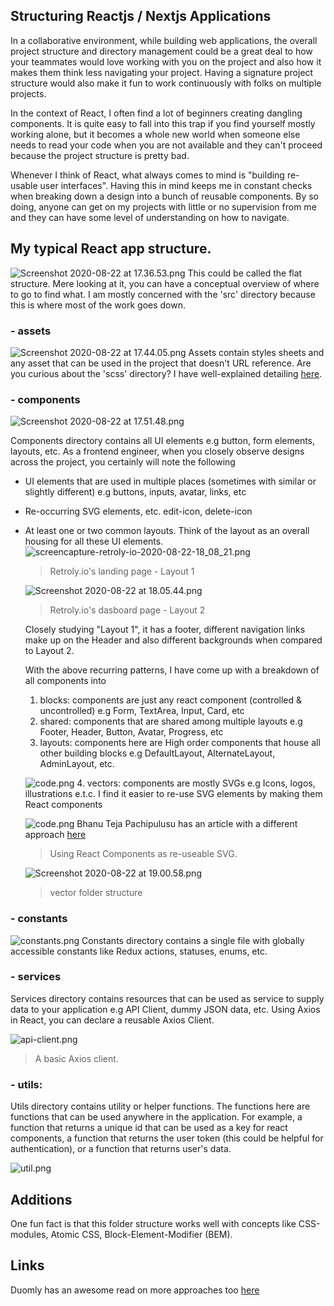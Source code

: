 ## Structuring Reactjs / Nextjs Applications

In a collaborative environment, while building web applications, the overall project structure and directory management could be a great deal to how your teammates would love working with you on the project and also how it makes them think less navigating your project. Having a signature project structure would also make it fun to work continuously with folks on multiple projects.

In the context of React, I often find a lot of beginners creating dangling components. It is quite easy to fall into this trap if you find yourself mostly working alone, but it becomes a whole new world when someone else needs to read your code when you are not available and they can't proceed because the project structure is pretty bad.

Whenever I think of React, what always comes to mind is "building re-usable user interfaces". Having this in mind keeps me in constant checks when breaking down a design into a bunch of reusable components. By so doing, anyone can get on my projects with little or no supervision from me and they can have some level of understanding on how to navigate.

## My typical React app structure.

![Screenshot 2020-08-22 at 17.36.53.png](https://cdn.hashnode.com/res/hashnode/image/upload/v1598114233660/TOx-PJbSB.png)
This could be called the flat structure. Mere looking at it, you can have a conceptual overview of where to go to find what.
I am mostly concerned with the 'src' directory because this is where most of the work goes down.

### - assets  
![Screenshot 2020-08-22 at 17.44.05.png](https://cdn.hashnode.com/res/hashnode/image/upload/v1598114664927/FW5GyOEd9.png)
Assets contain styles sheets and any asset that can be used in the project that doesn't URL reference.
Are you curious about the 'scss' directory? I have well-explained detailing [here](https://github.com/MyloCarson/scss-boilerplate).

### - components

![Screenshot 2020-08-22 at 17.51.48.png](https://cdn.hashnode.com/res/hashnode/image/upload/v1598115133204/zhGX1fre_.png)

Components directory contains all UI elements e.g button, form elements, layouts, etc.
As a frontend engineer, when you closely observe designs across the project, you certainly will note the following

- UI elements that are used in multiple places (sometimes with similar or slightly different) e.g buttons, inputs, avatar, links, etc
- Re-occurring SVG elements, etc. edit-icon, delete-icon
- At least one or two common layouts. Think of the layout as an overall housing for all these UI elements.
    ![screencapture-retroly-io-2020-08-22-18_08_21.png](https://cdn.hashnode.com/res/hashnode/image/upload/v1598116193641/KUDa_vle3.png)
    >Retroly.io's landing page - Layout 1

    ![Screenshot 2020-08-22 at 18.05.44.png](https://cdn.hashnode.com/res/hashnode/image/upload/v1598116013146/4uD3NRxp3.png)
    >Retroly.io's dasboard page - Layout 2

   Closely studying "Layout 1", it has a footer, different navigation links make up on the Header 
   and also different backgrounds when compared to Layout 2.

   With the above recurring patterns, I have come up with a breakdown of all components into 

   1. blocks: components are just any react component (controlled & uncontrolled) e.g Form, 
       TextArea, Input, Card, etc
   2. shared: components that are shared among multiple layouts e.g Footer, Header, Button, 
      Avatar, Progress, etc
   3. layouts:  components here are High order components that house all other building blocks 
     e.g DefaultLayout, AlternateLayout, AdminLayout, etc.

     ![code.png](https://cdn.hashnode.com/res/hashnode/image/upload/v1598117940067/nTl-SZ_oB.png)
   4. vectors: components are mostly SVGs e.g Icons, logos, illustrations e.t.c. I find it easier to 
   re-use SVG elements by making them React components
 
    ![code.png](https://cdn.hashnode.com/res/hashnode/image/upload/v1598117718544/uZ3rIQqAD.png)
   Bhanu Teja Pachipulusu has an article with a different approach [here](https://blog.bhanuteja.dev/how-to-import-svgs-into-your-nextjs-project-ckdx1m6jf033ajas1dzdh2zmp)  

    > Using React Components as re-useable SVG.

    ![Screenshot 2020-08-22 at 19.00.58.png](https://cdn.hashnode.com/res/hashnode/image/upload/v1598119409823/SQGd-cO_m.png)
   > vector folder structure
  
### - constants 
   ![constants.png](https://cdn.hashnode.com/res/hashnode/image/upload/v1598118450837/DMwMVAouI.png)
  Constants directory contains a single file with globally accessible constants like Redux actions, statuses, enums, 
   etc.

### - services
   Services directory contains resources that can be used as service to supply data to your application e.g API 
   Client, dummy JSON data, etc. Using Axios in React, you can declare a reusable Axios Client.

   ![api-client.png](https://cdn.hashnode.com/res/hashnode/image/upload/v1598118791339/PXT90BpmZ.png)
   > A basic Axios client.

### - utils:

Utils directory contains utility or helper functions. The functions here are functions that can be used anywhere in the application. For example, a function that returns a unique id that can be used as a key for react components, a function that returns the user token (this could be helpful for authentication), or a function that returns user's data.

![util.png](https://cdn.hashnode.com/res/hashnode/image/upload/v1598120845164/Nj8fQ6zj0.png)

## Additions
One fun fact is that this folder structure works well with concepts like CSS-modules, Atomic CSS, Block-Element-Modifier (BEM).


## Links
Duomly has an awesome read on more approaches too [here](https://dev.to/duomly/you-have-to-read-this-before-you-will-plan-the-structure-of-your-next-frontend-application-2g64)
